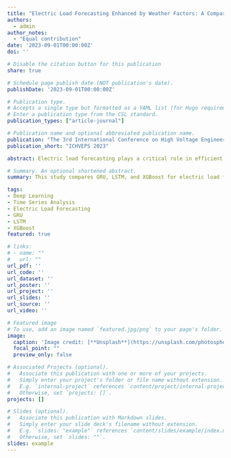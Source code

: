 ```yaml
---
title: "Electric Load Forecasting Enhanced by Weather Factors: A Comparative Study of GRU, LSTM, and XGBoost Model in Jamali Power System Network"
authors:
  - admin
author_notes:
  - "Equal contribution"
date: '2023-09-01T00:00:00Z'
doi: ''

# Disable the citation button for this publication
share: true

# Schedule page publish date (NOT publication's date).
publishDate: '2023-09-01T00:00:00Z'

# Publication type.
# Accepts a single type but formatted as a YAML list (for Hugo requirements).
# Enter a publication type from the CSL standard.
publication_types: ["article-journal"]

# Publication name and optional abbreviated publication name.
publication: "The 3rd International Conference on High Voltage Engineering and Power Systems"
publication_short: "ICHVEPS 2023"

abstract: Electric load forecasting plays a critical role in efficient energy management, helping utility companies balance supply and demand, reduce operational costs, and maintain grid stability. This paper provides a comparative analysis of three predictive models—GRU, LSTM, and XGBoost—to identify the most accurate model for electric load forecasting using time-series data, including historical load data and weather factors such as temperature, humidity, and wind speed. The models were evaluated on metrics including R², MAPE, RMSE, and MAE. Results show that GRU outperforms both LSTM and XGBoost, achieving the highest R² value of 0.990 and a MAPE of 0.79 %, indicating its superior ability to capture complex temporal dependencies in the load data. The LSTM model closely follows with an R² of 0.989 and MAPE of 0.85 %, while XGBoost lags with an R² of 0.589 and a MAPE of 4.76 %, demonstrating its limitations in time-series forecasting. Hyperparameter tuning played a crucial role in optimizing model performance, with GRU's simpler architecture providing a slight edge over LSTM. These findings establish the GRU model as the most reliable and accurate model for electric load forecasting for this case, particularly when accounting for both historical load patterns and weather-related variables, highlighting the importance of recurrent neural networks for this application.

# Summary. An optional shortened abstract.
summary: This study compares GRU, LSTM, and XGBoost for electric load forecasting, concluding GRU achieves the highest accuracy by effectively capturing historical load patterns and weather influences.

tags:
- Deep Learning
- Time Series Analysis
- Electric Load Forecasting
- GRU
- LSTM
- XGBoost
featured: true

# links:
# - name: ""
#   url: ""
url_pdf: ''
url_code: ''
url_dataset: ''
url_poster: ''
url_project: ''
url_slides: ''
url_source: ''
url_video: ''

# Featured image
# To use, add an image named `featured.jpg/png` to your page's folder. 
image:
  caption: 'Image credit: [**Unsplash**](https://unsplash.com/photosphoto-of-truss-towers-yETqkLnhsUI)'
  focal_point: ""
  preview_only: false

# Associated Projects (optional).
#   Associate this publication with one or more of your projects.
#   Simply enter your project's folder or file name without extension.
#   E.g. `internal-project` references `content/project/internal-project/index.md`.
#   Otherwise, set `projects: []`.
projects: []

# Slides (optional).
#   Associate this publication with Markdown slides.
#   Simply enter your slide deck's filename without extension.
#   E.g. `slides: "example"` references `content/slides/example/index.md`.
#   Otherwise, set `slides: ""`.
slides: example
---
```



